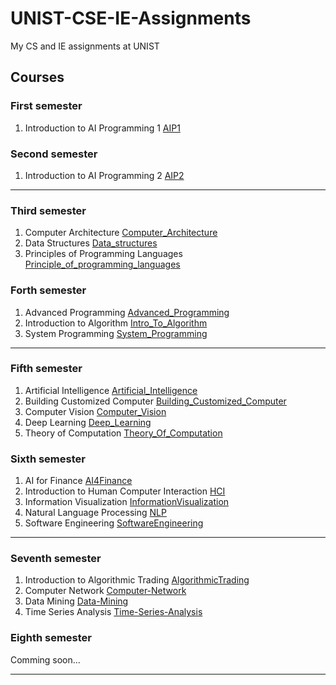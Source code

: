 # UNIST-CSE-IE-Assignments
My CS and IE assignments at UNIST

## Courses
### First semester
1. Introduction to AI Programming 1 [AIP1](/AIP1)
### Second semester
1. Introduction to AI Programming 2 [AIP2](/AIP2)
---
### Third semester
1. Computer Architecture [Computer_Architecture](/Computer_Architecture)
1. Data Structures [Data_structures](/Data_structures)
1. Principles of Programming Languages [Principle_of_programming_languages](/Principle_of_programming_languages/)
### Forth semester
1. Advanced Programming [Advanced_Programming](/Advanced_Programming/)
1. Introduction to Algorithm [Intro_To_Algorithm](/Intro_To_Algorithm/)
1. System Programming [System_Programming](/System_Programming/)
---
### Fifth semester
1. Artificial Intelligence [Artificial_Intelligence](/Artificial_Intelligence/)
1. Building Customized Computer [Building_Customized_Computer](/Building_Customized_Computer/)
1. Computer Vision [Computer_Vision](/Computer_Vision/)
1. Deep Learning [Deep_Learning](/Deep_Learning/)
1. Theory of Computation [Theory_Of_Computation](/Theory_Of_Computation/)
### Sixth semester
1. AI for Finance [AI4Finance](/AI4Finance/)
1. Introduction to Human Computer Interaction [HCI](/HCI/)
1. Information Visualization [InformationVisualization](/InformationVisualization/)
1. Natural Language Processing [NLP](/NLP/)
1. Software Engineering [SoftwareEngineering](/SoftwareEngineering/)
---
### Seventh semester
1. Introduction to Algorithmic Trading [AlgorithmicTrading](/AlgorithmicTrading/)
1. Computer Network [Computer-Network](/Computer-Network/)
1. Data Mining [Data-Mining](/Data-Mining/)
1. Time Series Analysis [Time-Series-Analysis](/Time-Series-Analysis/)
### Eighth semester
Comming soon...

---